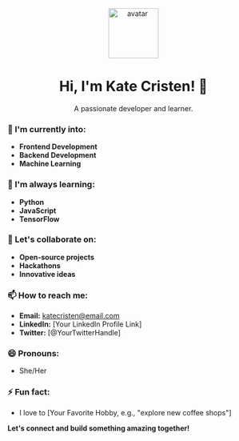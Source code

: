 <div align="center">
  <a href="https://github.com/katecristen">
    <img src="https://avatars.githubusercontent.com/u/[YOUR_GITHUB_USERNAME_ID]?v=4" alt="avatar" width="100" height="100"/>
  </a>
  <h1>Hi, I'm Kate Cristen! 👋</h1>
  <p>A passionate developer and learner.</p>
</div>

### 👀 I'm currently into:
* **Frontend Development** 
* **Backend Development** 
* **Machine Learning** 

### 🌱 I'm always learning:
* **Python**
* **JavaScript**
* **TensorFlow**

### 💞️ Let's collaborate on:
* **Open-source projects**
* **Hackathons**
* **Innovative ideas**

### 📫 How to reach me:
* **Email:** katecristen@email.com
* **LinkedIn:** [Your LinkedIn Profile Link]
* **Twitter:** [@YourTwitterHandle]

### 😄 Pronouns:
* She/Her

### ⚡ Fun fact:
* I love to [Your Favorite Hobby, e.g., "explore new coffee shops"] 

**Let's connect and build something amazing together!**
